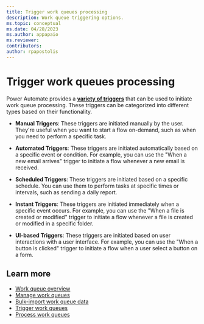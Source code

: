 ```yaml
---
title: Trigger work queues processing
description: Work queue triggering options.
ms.topic: conceptual
ms.date: 04/28/2023
ms.author: appapaio
ms.reviewer: 
contributors:
author: rpapostolis
---
```

# Trigger work queues processing

Power Automate provides a [**variety of triggers**](../triggers-introduction.md) that can be used to initiate work queue processing. These triggers can be categorized into different types based on their functionality.

- **Manual Triggers**: These triggers are initiated manually by the user. They're useful when you want to start a flow on-demand, such as when you need to perform a specific task.

- **Automated Triggers**: These triggers are initiated automatically based on a specific event or condition. For example, you can use the "When a new email arrives" trigger to initiate a flow whenever a new email is received.

- **Scheduled Triggers**: These triggers are initiated based on a specific schedule. You can use them to perform tasks at specific times or intervals, such as sending a daily report.

- **Instant Triggers**: These triggers are initiated immediately when a specific event occurs. For example, you can use the "When a file is created or modified" trigger to initiate a flow whenever a file is created or modified in a specific folder.

- **UI-based Triggers**: These triggers are initiated based on user interactions with a user interface. For example, you can use the "When a button is clicked" trigger to initiate a flow when a user select a button on a form.

## Learn more

- [Work queue overview](work-queues.md)
- [Manage work queues](work-queues-manage.md)
- [Bulk-import work queue data](work-queues-bulk-import.md)
- [Trigger work queues](work-queues-trigger.md)
- [Process work queues](work-queues-process.md)
